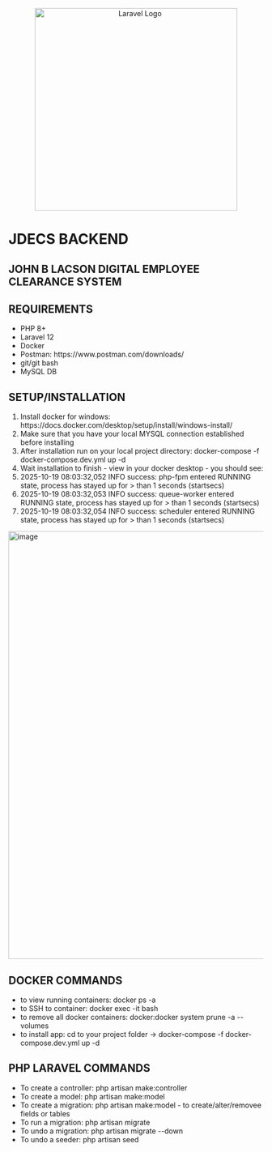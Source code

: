 <p align="center"><a href="https://laravel.com" target="_blank"><img src="https://raw.githubusercontent.com/laravel/art/master/logo-lockup/5%20SVG/2%20CMYK/1%20Full%20Color/laravel-logolockup-cmyk-red.svg" width="400" alt="Laravel Logo"></a></p>

# JDECS BACKEND
## JOHN B LACSON DIGITAL EMPLOYEE CLEARANCE SYSTEM

## REQUIREMENTS
<ul>
    <li>PHP 8+</li>
    <li>Laravel 12</li>
    <li>Docker</li>
    <li>Postman: https://www.postman.com/downloads/</li>
    <li>git/git bash</li>
    <li>MySQL DB</li>
</ul>

## SETUP/INSTALLATION
<ol>
    <li>Install docker for windows: https://docs.docker.com/desktop/setup/install/windows-install/</li>
    <li>Make sure that you have your local MYSQL connection established before installing</li>
    <li>After installation run on your local project directory: docker-compose -f docker-compose.dev.yml up -d</li>
    <li>Wait installation to finish - view in your docker desktop - you should see: </li>
    <li>2025-10-19 08:03:32,052 INFO success: php-fpm entered RUNNING state, process has stayed up for > than 1 seconds (startsecs)</li>
    <li>2025-10-19 08:03:32,053 INFO success: queue-worker entered RUNNING state, process has stayed up for > than 1 seconds (startsecs)</li>
    <li>2025-10-19 08:03:32,054 INFO success: scheduler entered RUNNING state, process has stayed up for > than 1 seconds (startsecs)</li>
</ol>

<img width="1517" height="845" alt="image" src="https://github.com/user-attachments/assets/72827266-f929-486c-80ad-799c0dd0ec1b" />


## DOCKER COMMANDS
<ul>
    <li>to view running containers: docker ps -a</li>
    <li>to SSH to container: docker exec -it <container_name_or_container_id> bash</li>
    <li>to remove all docker containers: docker:docker system prune -a --volumes</li>
    <li>to install app: cd to your project folder -> docker-compose -f docker-compose.dev.yml up -d</li>
</ul>

## PHP LARAVEL COMMANDS
<ul>
    <li>To create a controller: php artisan make:controller <controllerName></li>
    <li>To create a model: php artisan make:model <modelName></li>
    <li>To create a migration: php artisan make:model <migrationName> - to create/alter/removee fields or tables</li>
    <li>To run a migration: php artisan migrate</li>
    <li>To undo a migration: php artisan migrate --down</li>
    <li>To undo a seeder: php artisan seed</li>
</ul>


